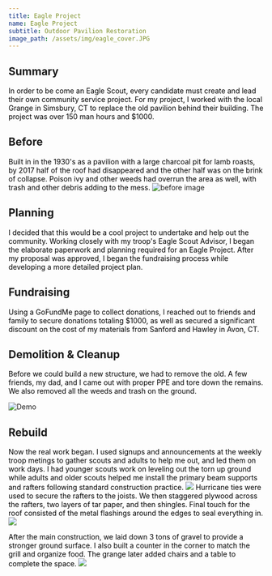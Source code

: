 ```yaml
---
title: Eagle Project
name: Eagle Project
subtitle: Outdoor Pavilion Restoration
image_path: /assets/img/eagle_cover.JPG
---
```


## Summary
<span
  style="color: black;" >In order to be come an Eagle Scout, every candidate must create and lead their own community service project. For my project, I worked with the local Grange in Simsbury, CT to replace the old pavilion behind their building. The project was over 150 man hours and $1000. </span>
## Before
<span
  style="color: black;" > Built in in the 1930's as a pavilion with a large charcoal pit for lamb roasts, by 2017 half of the roof had disappeared and the other half was on the brink of collapse. Poison ivy and other weeds had overrun the area as well, with trash and other debris adding to the mess. </span>
  ![before image](\assets\img\broken_roof.png)

## Planning
<span
  style="color: black;" > I decided that this would be a cool project to undertake and help out the community. Working closely with my troop's Eagle Scout Advisor, I began the elaborate paperwork and planning required for an Eagle Project. After my proposal was approved, I began the fundraising process while developing a more detailed project plan. </span>
## Fundraising
<span
  style="color: black;"> Using a GoFundMe page to collect donations, I reached out to friends and family to secure donations totaling $1000, as well as secured a significant discount on the cost of my materials from Sanford and Hawley in Avon, CT. </span>
## Demolition & Cleanup
<span
   style="color: black;"> Before we could build a new structure, we had to remove the old. A few friends, my dad, and I came out with proper PPE and tore down the remains. We also removed all the weeds and trash on the ground. </span>

   ![Demo](\assets\img\torn-down.JPG)

## Rebuild
<span
    style="color: black;"> Now the real work began. I used signups and announcements at the weekly troop metings to gather scouts and adults to help me out, and led them on work days. I had younger scouts work on leveling out the torn up ground while adults and older scouts helped me install the primary beam supports and rafters following standard construction practice.
    </span>
    ![](\assets\img\rebuild1.JPG)
<span
    style="color: black;"> Hurricane ties were used to secure the rafters to the joists. We then staggered plywood across the rafters, two layers of tar paper, and then shingles. Final touch for the roof consisted of the metal flashings around the edges to seal everything in. </span>
    ![](\assets\img\rafters.JPG)
    
<span
    style="color: black;"> After the main construction, we laid down 3 tons of gravel to provide a stronger ground surface. I also built a counter in the corner to match the grill and organize food. The grange later added chairs and a table to complete the space.</span>
    ![](\assets\img\complete.JPG)
